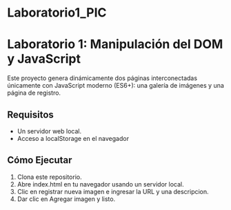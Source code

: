 # Laboratorio1_PIC

# Laboratorio 1: Manipulación del DOM y JavaScript

Este proyecto genera dinámicamente dos páginas interconectadas únicamente con JavaScript moderno (ES6+): una galería de imágenes y una página de registro.

## Requisitos

- Un servidor web local.
- Acceso a localStorage en el navegador

## Cómo Ejecutar

1. Clona este repositorio.
2. Abre index.html en tu navegador usando un servidor local.
3. Clic en registrar nueva imagen e ingresar la URL y una descripcion.
4. Dar clic en Agregar imagen y listo.
